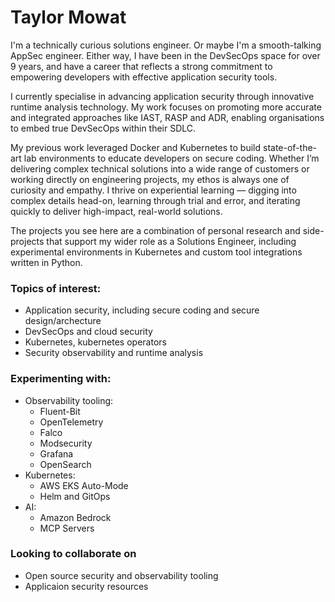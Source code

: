 # Taylor Mowat
I'm a technically curious solutions engineer. Or maybe I'm a smooth-talking AppSec engineer. Either way, I have been in the DevSecOps space for over 9 years, and have a career that reflects a strong commitment to empowering developers with effective application security tools. 

I currently specialise in advancing application security through innovative runtime analysis technology. My work focuses on promoting more accurate and integrated approaches like IAST, RASP and ADR, enabling organisations to embed true DevSecOps within their SDLC.

My previous work leveraged Docker and Kubernetes to build state-of-the-art lab environments to educate developers on secure coding. Whether I’m delivering complex technical solutions into a wide range of customers or working directly on engineering projects, my ethos is always one of curiosity and empathy. I thrive on experiential learning — digging into complex details head-on, learning through trial and error, and iterating quickly to deliver high-impact, real-world solutions.

The projects you see here are a combination of personal research and side-projects that support my wider role as a Solutions Engineer, including experimental environments in Kubernetes and custom tool integrations written in Python.

### Topics of interest:
* Application security, including secure coding and secure design/archecture
* DevSecOps and cloud security
* Kubernetes, kubernetes operators
* Security observability and runtime analysis

### Experimenting with: 
* Observability tooling:
  * Fluent-Bit
  * OpenTelemetry
  * Falco
  * Modsecurity
  * Grafana
  * OpenSearch
* Kubernetes:
  * AWS EKS Auto-Mode
  * Helm and GitOps
* AI:
  * Amazon Bedrock
  * MCP Servers  

### Looking to collaborate on
* Open source security and observability tooling
* Applicaion security resources

